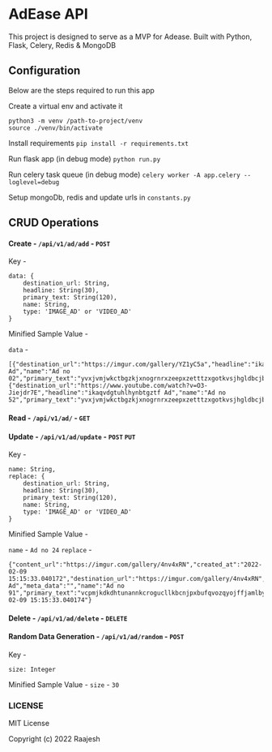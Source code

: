 # AdEase API
This project is designed to serve as a MVP for Adease. Built with Python, Flask, Celery, Redis & MongoDB

## Configuration
Below are the steps required to run this app

Create a virtual env and activate it
```
python3 -m venv /path-to-project/venv
source ./venv/bin/activate
```

Install requirements
`pip install -r requirements.txt`

Run flask app (in debug mode)
`python run.py`

Run celery task queue (in debug mode)
`celery worker -A app.celery --loglevel=debug`

Setup mongoDb, redis and update urls in `constants.py`

## CRUD Operations

#### Create - `/api/v1/ad/add` - `POST`
Key -
```
data: {
    destination_url: String,
    headline: String(30),
    primary_text: String(120),
    name: String,
    type: 'IMAGE_AD' or 'VIDEO_AD'
}
```
Minified Sample Value -

`data` -
```
[{"destination_url":"https://imgur.com/gallery/YZ1yC5a","headline":"ikaqvdgtuhlhynbtgztf Ad","name":"Ad no 02","primary_text":"yvxjvmjwkctbgzkjxnogrnrxzeepxzetttzxgotkvsjhgldbcjbrherlxvehuvxiztfslqeatveieqbqpcgxxngqajikinrlwbtc","type":"IMAGE_AD"},{"destination_url":"https://www.youtube.com/watch?v=O3-Jiejdr7E","headline":"ikaqvdgtuhlhynbtgztf Ad","name":"Ad no 52","primary_text":"yvxjvmjwkctbgzkjxnogrnrxzeepxzetttzxgotkvsjhgldbcjbrherlxvehuvxiztfslqeatveieqbqpcgxxngqajikinrlwbtc","type":"VIDEO_AD"}]
```

#### Read - `/api/v1/ad/` - `GET`

#### Update - `/api/v1/ad/update` - `POST` `PUT`
Key -
```
name: String,
replace: {
    destination_url: String,
    headline: String(30),
    primary_text: String(120),
    name: String,
    type: 'IMAGE_AD' or 'VIDEO_AD'
}
```
Minified Sample Value -

`name` - `Ad no 24`
`replace` -
```
{"content_url":"https://imgur.com/gallery/4nv4xRN","created_at":"2022-02-09 15:15:33.040172","destination_url":"https://imgur.com/gallery/4nv4xRN","headline":"xqnajxfpcxcdfkozuhnj Ad","meta_data":"","name":"Ad no 91","primary_text":"vcpmjkdkdhtunannkcrogucllkbcnjpxbufqvozqyojffjamlbyzjgndcwgkmynuonamsjvpucgjkmoqkfplpyqsvvsaqxvvkdqc","type":"IMAGE_AD","updated_at":"2022-02-09 15:15:33.040174"}
```

#### Delete - `/api/v1/ad/delete` - `DELETE`


#### Random Data Generation - `/api/v1/ad/random` - `POST`
Key -
```
size: Integer
```
Minified Sample Value -
`size` - `30`

### LICENSE
MIT License

Copyright (c) 2022 Raajesh